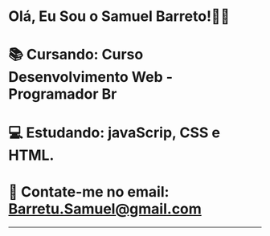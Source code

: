 # Olá, Eu Sou o Samuel Barreto!👋🏼

# 📚 Cursando: Curso Desenvolvimento Web - Programador Br
# 💻 Estudando: javaScrip, CSS e HTML.
# 📖 Contate-me no email: Barretu.Samuel@gmail.com
<hr>


